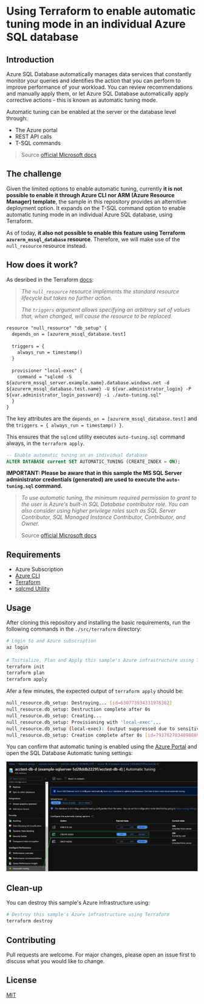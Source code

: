 # Using Terraform to enable automatic tuning mode in an individual Azure SQL database

## Introduction

 Azure SQL Database automatically manages data services that constantly monitor your queries and identifies the action that you can perform to improve performance of your workload. You can review recommendations and manually apply them, or let Azure SQL Database automatically apply corrective actions - this is known as automatic tuning mode.

 Automatic tuning can be enabled at the server or the database level through:

- The Azure portal
- REST API calls
- T-SQL commands

> Source [official Microsoft docs](https://docs.microsoft.com/en-us/azure/azure-sql/database/automatic-tuning-enable#enable-automatic-tuning-on-an-individual-database)

## The challenge

Given the limited options to enable automatic tuning, currently **it is not possible to enable it through Azure CLI nor ARM (Azure Resource Manager) template**, the sample in this repository provides an alternitive deployment option. It expands on the T-SQL command option to enable automatic tuning mode in an individual Azure SQL database, using Terraform.

As of today, **it also not possible to enable this feature using Terraform `azurerm_mssql_database` resource**. Therefore, we will make use of the `null_resource` resource instead.

## How does it work?

As desribed in the Terraform [docs](https://registry.terraform.io/providers/hashicorp/null/latest/docs/resources/resource):

>*The `null_resource` resource implements the standard resource lifecycle but takes no further action.*
>
>*The `triggers` argument allows specifying an arbitrary set of values that, when changed, will cause the resource to be replaced.*

```hcl
resource "null_resource" "db_setup" {
  depends_on = [azurerm_mssql_database.test]

  triggers = {
    always_run = timestamp()
  }

  provisioner "local-exec" {
    command = "sqlcmd -S ${azurerm_mssql_server.example.name}.database.windows.net -d ${azurerm_mssql_database.test.name} -U ${var.administrator_login} -P ${var.administrator_login_password} -i ./auto-tuning.sql"
  }
}
```

The key attributes are the `depends_on = [azurerm_mssql_database.test]` and the `triggers = { always_run = timestamp() }`.

This ensures that the `sqlcmd` utility executes `auto-tuning.sql` command always, in the `terraform apply`.

```sql
-- Enable automatic tuning on an individual database
ALTER DATABASE current SET AUTOMATIC_TUNING (CREATE_INDEX = ON);
```

**IMPORTANT: Please be aware that in this sample the MS SQL Server administrator credentials (generated) are used to execute the `auto-tuning.sql` command.**

> *To use automatic tuning, the minimum required permission to grant to the user is Azure's built-in SQL Database contributor role. You can also consider using higher privilege roles such as SQL Server Contributor, SQL Managed Instance Contributor, Contributor, and Owner.*
>
> Source [official Microsoft docs](https://docs.microsoft.com/en-us/azure/azure-sql/database/automatic-tuning-enable#permissions)

## Requirements

- Azure Subscription
- [Azure CLI](https://docs.microsoft.com/en-us/cli/azure/install-azure-cli)
- [Terraform](https://learn.hashicorp.com/tutorials/terraform/install-cli)
- [sqlcmd Utility](https://docs.microsoft.com/en-us/sql/tools/sqlcmd-utility?view=azuresqldb-current)

## Usage

After cloning this repository and installing the basic requirements, run the following commands in the `./src/terraform` directory:

```bash
# Login to and Azure subscription
az login

# Tnitialize, Plan and Apply this sample's Azure infrastructure using Terraform
terraform init
terraform plan
terraform apply
```

Afer a few minutes, the expected output of `terraform apply` should be:

```bash
null_resource.db_setup: Destroying... [id=630773934331976362]
null_resource.db_setup: Destruction complete after 0s
null_resource.db_setup: Creating...
null_resource.db_setup: Provisioning with 'local-exec'...
null_resource.db_setup (local-exec): (output suppressed due to sensitive value in config)
null_resource.db_setup: Creation complete after 0s [id=7937627834098869972]
```

You can confirm that automatic tuning is enabled using the [Azure Portal](https://portal.azure.com/) and open the SQL Database Automatic tuning settings:

![alt text](.media/azure-portal-sqldb-auto-tuning-on.png "Azure Portal SQL Database Auto tuning ON")

## Clean-up

You can destroy this sample's Azure infrastructure using:

```bash
# Destroy this sample's Azure infrastructure using Terraform
terraform destroy
```

## Contributing

Pull requests are welcome. For major changes, please open an issue first to discuss what you would like to change.

## License

[MIT](https://choosealicense.com/licenses/mit/)